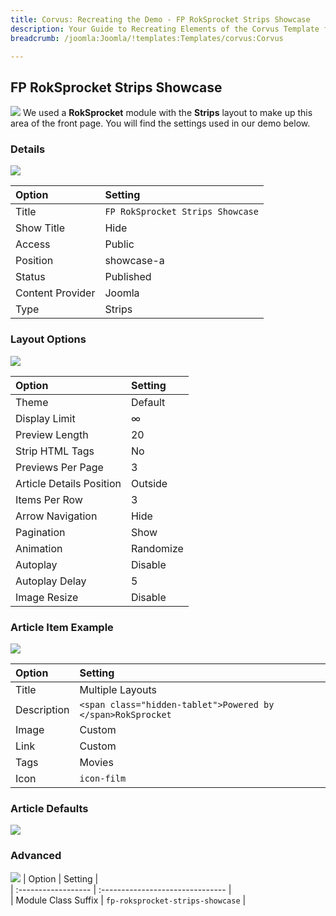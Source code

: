 ```yaml
---
title: Corvus: Recreating the Demo - FP RokSprocket Strips Showcase
description: Your Guide to Recreating Elements of the Corvus Template for Joomla
breadcrumb: /joomla:Joomla/!templates:Templates/corvus:Corvus

---
```


FP RokSprocket Strips Showcase
-----
![][demo]
We used a **RokSprocket** module with the **Strips** layout to make up this area of the front page. You will find the settings used in our demo below.

### Details
![][demo2]

| Option           | Setting                          |  
| :--------------- | :------------------------------- |  
| Title            | `FP RokSprocket Strips Showcase` |  
| Show Title       | Hide                             |  
| Access           | Public                           |  
| Position         | showcase-a                       |  
| Status           | Published                        |  
| Content Provider | Joomla                           |  
| Type             | Strips                           |  

### Layout Options
![][demo3]

| Option                   | Setting   |  
| :----------------------- | :-------- |  
| Theme                    | Default   |  
| Display Limit            | ∞         |  
| Preview Length           | 20        |  
| Strip HTML Tags          | No        |  
| Previews Per Page        | 3         |  
| Article Details Position | Outside   |  
| Items Per Row            | 3         |  
| Arrow Navigation         | Hide      |  
| Pagination               | Show      |  
| Animation                | Randomize |  
| Autoplay                 | Disable   |  
| Autoplay Delay           | 5         |  
| Image Resize             | Disable   |  

### Article Item Example
![][demo6]

| Option      | Setting                                                     |  
| :---------- | :---------------------------------------------------------- |  
| Title       | Multiple Layouts                                            |  
| Description | `<span class="hidden-tablet">Powered by </span>RokSprocket` |  
| Image       | Custom                                                      |  
| Link        | Custom                                                      |  
| Tags        | Movies                                                      |  
| Icon        | `icon-film`                                                 |  

### Article Defaults
![][demo4]

### Advanced
![][demo5]
| Option              | Setting                          |  
| :------------------ | :------------------------------- |  
| Module Class Suffix | `fp-roksprocket-strips-showcase` |  

[demo]: assets/demo_1.jpeg
[demo2]: assets/strips_1.jpeg
[demo3]: assets/strips_2.jpeg
[demo4]: assets/strips_3.jpeg
[demo5]: assets/strips_4.jpeg
[demo6]: assets/strips_5.jpeg